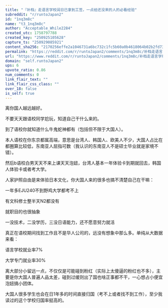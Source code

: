 ```yaml
---
title: "『补档』走语言学校润日已拿到工签，一点给还没来的人的必看经验"
subreddit: "r/runtoJapan2"
id: "1nq3m8c"
name: "t3_1nq3m8c"
author: "Acceptable_While2284"
created_utc: 1758797788
created_key: "250925105628"
capture_ts: "250929085921"
content_sha256: "2170256effe2a1046731a6bc732c1fc5b60a0b4618064b02b2fd73f71a438c98"
permalink: "https://reddit.com/r/runtoJapan2/comments/1nq3m8c/补档走语言学校润日已拿到工签一点给还没来的人的必看经验/"
url: "https://www.reddit.com/r/runtoJapan2/comments/1nq3m8c/补档走语言学校润日已拿到工签一点给还没来的人的必看经验/"
domain: "self.runtoJapan2"
ups: 6
upvote_ratio: 0.86
num_comments: 0
link_flair_text: ""
link_flair_css_class: ""
over_18: false
is_self: true
---
```


离你国人越远越好。

不要天天跟语校同学尬玩，知道自己干什么来的。

到了语校你就知道什么牛鬼蛇神都有（包括但不限于大国人）。

本人语校在你东京都属高端，意思是台湾人、韩国人、欧美人不少，大国人占比在都圈算比较低，东南亚人屈指可数（我认识的东南亚人不是硕士毕业就是家境不错）。

然后b语校白男天天不来上课天天泡妞，台湾人基本一年体验卡到期就回去，韩国人体验卡或者考大学。

人家护照自由是来体验日本文化，你大国人来的很多也搞不清楚自己在干嘛：

一年多EJU240不到野鸡大学都考不上

有文科修士整半天N2都没有

就职目的也很抽象

一没技术，二没学历，三没日语能力，还不愿意努力就活

真正在语校期间找到工作且不是华人公司的，远没有想象中那么多。单纯从大数据来看：

语言学校就业率7%

大学专门就业率30%

离大部分小留远一点，不仅仅是可能碰到粉红（实际上太傻逼的粉红也不多），主要是你大国人普遍人品太差，碰到过缓则出了国也啥正事都不干，一心想占小便宜泡妞搞小团体。

大国人很多学生也会在日1年多的时间直接归国（考不上或者找不到工作），至少我读过的这个学校归国率挺高的。
